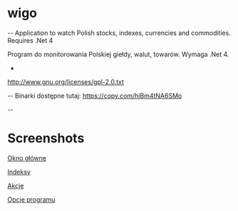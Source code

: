 # wigo
--
Application to watch Polish stocks, indexes, currencies and commodities. Requires .Net 4

Program do monitorowania Polskiej giełdy, walut, towarów. Wymaga .Net 4.

-
http://www.gnu.org/licenses/gpl-2.0.txt

--
Binarki dostępne tutaj: https://copy.com/hjBm4tNA6SMo

--
# Screenshots
[Okno główne](https://docs.google.com/file/d/0B7nxOyrvj2IiSFdyU1NmYmpqMFE/edit?usp=sharing)

[Indeksy](https://docs.google.com/file/d/0B7nxOyrvj2IicndmWVJxM0Vxd1k/edit?usp=sharing)

[Akcje](https://docs.google.com/file/d/0B7nxOyrvj2IiS1oyWVV5XzdscFk/edit?usp=sharing)

[Opcje programu](https://docs.google.com/file/d/0B7nxOyrvj2IiZU9rNTNXaDNtRms/edit?usp=sharing)
